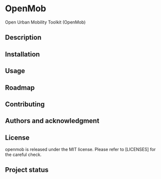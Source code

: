 # OpenMob

Open Urban Mobility Toolkit (OpenMob)

## Description

## Installation

## Usage

## Roadmap

## Contributing

## Authors and acknowledgment

## License
openmob is released under the MIT license. Please refer to [LICENSES] for the careful check.

## Project status
